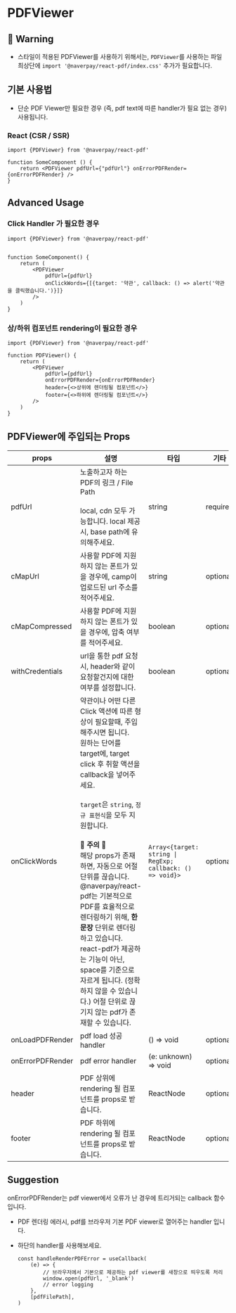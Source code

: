 # PDFViewer

## 🚨 Warning

- 스타일이 적용된 PDFViewer를 사용하기 위해서는, `PDFViewer`를 사용하는 파일 최상단에 `import '@naverpay/react-pdf/index.css'` 추가가 필요합니다.

## 기본 사용법

- 단순 PDF Viewer만 필요한 경우 (즉, pdf text에 따른 handler가 필요 없는 경우) 사용됩니다.

### React (CSR / SSR)

```tsx
import {PDFViewer} from '@naverpay/react-pdf'

function SomeComponent () {
    return <PDFViewer pdfUrl={"pdfUrl"} onErrorPDFRender={onErrorPDFRender} />
}
```

## Advanced Usage

### Click Handler 가 필요한 경우

```tsx
import {PDFViewer} from '@naverpay/react-pdf'


function SomeComponent() {
    return (
        <PDFViewer
            pdfUrl={pdfUrl}
            onClickWords={[{target: '약관', callback: () => alert('약관을 클릭했습니다.')}]}
        />
    )
}
```

### 상/하위 컴포넌트 rendering이 필요한 경우

```tsx
import {PDFViewer} from '@naverpay/react-pdf'

function PDFViewer() {
    return (
        <PDFViewer
            pdfUrl={pdfUrl}
            onErrorPDFRender={onErrorPDFRender}
            header={<>상위에 렌더링될 컴포넌트</>}
            footer={<>하위에 렌더링될 컴포넌트</>}
        />
    )
}
```

## PDFViewer에 주입되는 Props

| props            | 설명                                                                                                                                                                                                                                                                                                                                                                                                                                                                                                                                 | 타입                                                      | 기타     |
| ---------------- | ------------------------------------------------------------------------------------------------------------------------------------------------------------------------------------------------------------------------------------------------------------------------------------------------------------------------------------------------------------------------------------------------------------------------------------------------------------------------------------------------------------------------------------ | --------------------------------------------------------- | -------- |
| pdfUrl           | 노출하고자 하는 PDF의 링크 / File Path <br /><br /> local, cdn 모두 가능합니다. local 제공시, base path에 유의해주세요.                                                                                                                                                                                                                                                                                                                                                                                                                                          | string                                                    | required |
|cMapUrl| 사용할 PDF에 지원하지 않는 폰트가 있을 경우에, camp이 업로드된 url 주소를 적어주세요. |string|optional|
|cMapCompressed|사용할 PDF에 지원하지 않는 폰트가 있을 경우에, 압축 여부를 적어주세요. |boolean|optional|
|withCredentials|url을 통한 pdf 요청 시, header와 같이 요청할건지에 대한 여부를 설정합니다. |boolean|optional|
| onClickWords     | 약관이나 어떤 다른 Click 액션에 따른 형상이 필요할때, 주입해주시면 됩니다. <br /> 원하는 단어를 target에, target click 후 취할 액션을 callback을 넣어주세요. <br /><br />`target`은 `string`, `정규 표현식`을 모두 지원합니다. <br /><br />**🚨 주의 🚨**<br /> 해당 props가 존재하면, 자동으로 어절 단위를 끊습니다.<br />@naverpay/react-pdf는 기본적으로 PDF를 효율적으로 렌더링하기 위해, **한문장** 단위로 렌더링하고 있습니다. <br /> react-pdf가 제공하는 기능이 아닌, space를 기준으로 자르게 됩니다. (정확하지 않을 수 있습니다.)  어절 단위로 끊기지 않는 pdf가 존재할 수 있습니다. | `Array<{target: string \| RegExp; callback: () => void}>` | optional |
| onLoadPDFRender | pdf load 성공 handler                                                                                                                                                                                                                                                                                                                                                                                                                                                                                                                    | () => void                                        | optional |
| onErrorPDFRender | pdf error handler                                                                                                                                                                                                                                                                                                                                                                                                                                                                                                                    | (e: unknown) => void                                        | optional |
| header           | PDF 상위에 rendering 될 컴포넌트를 props로 받습니다.                                                                                                                                                                                                                                                                                                                                                                                                                                                                                 | ReactNode                                                 | optional |
| footer           | PDF 하위에 rendering 될 컴포넌트를 props로 받습니다.                                                                                                                                                                                                                                                                                                                                                                                                                                                                                 | ReactNode                                                 | optional |

## Suggestion

onErrorPDFRender는 pdf viewer에서 오류가 난 경우에 트리거되는 callback 함수입니다.

- PDF 렌더링 에러시, pdf를 브라우저 기본 PDF viewer로 열어주는 handler 입니다.

- 하단의 handler를 사용해보세요.

    ```tsx
    const handleRenderPDFError = useCallback(
        (e) => {
            // 브라우저에서 기본으로 제공하는 pdf viewer를 새창으로 띄우도록 처리
            window.open(pdfUrl, '_blank')
            // error logging 
        },
        [pdfFilePath],
    )
    ```
